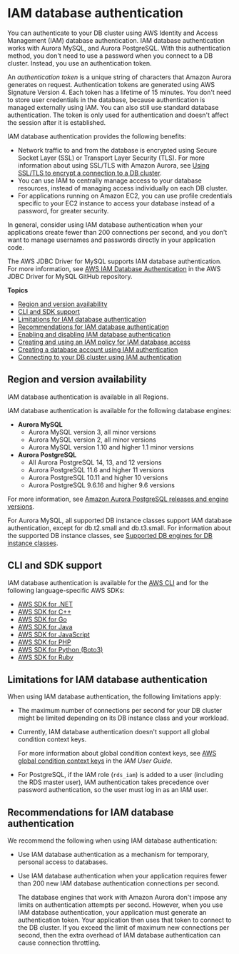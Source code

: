 # IAM database authentication<a name="UsingWithRDS.IAMDBAuth"></a>

You can authenticate to your DB cluster using AWS Identity and Access Management \(IAM\) database authentication\. IAM database authentication works with Aurora MySQL, and Aurora PostgreSQL\. With this authentication method, you don't need to use a password when you connect to a DB cluster\. Instead, you use an authentication token\.

An *authentication token* is a unique string of characters that Amazon Aurora generates on request\. Authentication tokens are generated using AWS Signature Version 4\. Each token has a lifetime of 15 minutes\. You don't need to store user credentials in the database, because authentication is managed externally using IAM\. You can also still use standard database authentication\. The token is only used for authentication and doesn't affect the session after it is established\.

IAM database authentication provides the following benefits:
+ Network traffic to and from the database is encrypted using Secure Socket Layer \(SSL\) or Transport Layer Security \(TLS\)\. For more information about using SSL/TLS with Amazon Aurora, see [Using SSL/TLS to encrypt a connection to a DB cluster](UsingWithRDS.SSL.md)\.
+ You can use IAM to centrally manage access to your database resources, instead of managing access individually on each DB cluster\.
+ For applications running on Amazon EC2, you can use profile credentials specific to your EC2 instance to access your database instead of a password, for greater security\.

In general, consider using IAM database authentication when your applications create fewer than 200 connections per second, and you don't want to manage usernames and passwords directly in your application code\.

The AWS JDBC Driver for MySQL supports IAM database authentication\. For more information, see [AWS IAM Database Authentication](https://github.com/awslabs/aws-mysql-jdbc#aws-iam-database-authentication) in the AWS JDBC Driver for MySQL GitHub repository\.

**Topics**
+ [Region and version availability](#UsingWithRDS.IAMDBAuth.Availability)
+ [CLI and SDK support](#UsingWithRDS.IAMDBAuth.cli-sdk)
+ [Limitations for IAM database authentication](#UsingWithRDS.IAMDBAuth.Limitations)
+ [Recommendations for IAM database authentication](#UsingWithRDS.IAMDBAuth.ConnectionsPerSecond)
+ [Enabling and disabling IAM database authentication](UsingWithRDS.IAMDBAuth.Enabling.md)
+ [Creating and using an IAM policy for IAM database access](UsingWithRDS.IAMDBAuth.IAMPolicy.md)
+ [Creating a database account using IAM authentication](UsingWithRDS.IAMDBAuth.DBAccounts.md)
+ [Connecting to your DB cluster using IAM authentication](UsingWithRDS.IAMDBAuth.Connecting.md)

## Region and version availability<a name="UsingWithRDS.IAMDBAuth.Availability"></a>

IAM database authentication is available in all Regions\.

IAM database authentication is available for the following database engines:
+ **Aurora MySQL**
  + Aurora MySQL version 3, all minor versions
  + Aurora MySQL version 2, all minor versions
  + Aurora MySQL version 1\.10 and higher 1\.1 minor versions
+ **Aurora PostgreSQL**
  + All Aurora PostgreSQL 14, 13, and 12 versions
  + Aurora PostgreSQL 11\.6 and higher 11 versions
  + Aurora PostgreSQL 10\.11 and higher 10 versions
  + Aurora PostgreSQL 9\.6\.16 and higher 9\.6 versions

For more information, see [Amazon Aurora PostgreSQL releases and engine versions](AuroraPostgreSQL.Updates.20180305.md)\.

For Aurora MySQL, all supported DB instance classes support IAM database authentication, except for db\.t2\.small and db\.t3\.small\. For information about the supported DB instance classes, see [Supported DB engines for DB instance classes](Concepts.DBInstanceClass.md#Concepts.DBInstanceClass.SupportAurora)\.

## CLI and SDK support<a name="UsingWithRDS.IAMDBAuth.cli-sdk"></a>

IAM database authentication is available for the [AWS CLI](https://docs.aws.amazon.com/cli/latest/reference/rds/generate-db-auth-token.html) and for the following language\-specific AWS SDKs:
+ [AWS SDK for \.NET](https://docs.aws.amazon.com/sdkfornet/v3/apidocs/items/RDS/TRDSAuthTokenGenerator.html)
+ [AWS SDK for C\+\+](https://sdk.amazonaws.com/cpp/api/LATEST/class_aws_1_1_r_d_s_1_1_r_d_s_client.html#ae134ffffed5d7672f6156d324e7bd392)
+ [AWS SDK for Go](https://docs.aws.amazon.com/sdk-for-go/api/service/rds/#pkg-overview)
+ [AWS SDK for Java](https://docs.aws.amazon.com/sdk-for-java/latest/reference/software/amazon/awssdk/services/rds/RdsUtilities.html)
+ [AWS SDK for JavaScript](https://docs.aws.amazon.com/AWSJavaScriptSDK/latest/AWS/RDS/Signer.html)
+ [AWS SDK for PHP](https://docs.aws.amazon.com/aws-sdk-php/v3/api/class-Aws.Rds.AuthTokenGenerator.html)
+ [AWS SDK for Python \(Boto3\)](https://boto3.amazonaws.com/v1/documentation/api/latest/reference/services/rds.html#RDS.Client.generate_db_auth_token)
+ [AWS SDK for Ruby](https://docs.aws.amazon.com/sdk-for-ruby/v3/api/Aws/RDS/AuthTokenGenerator.html)

## Limitations for IAM database authentication<a name="UsingWithRDS.IAMDBAuth.Limitations"></a>

When using IAM database authentication, the following limitations apply:
+ The maximum number of connections per second for your DB cluster might be limited depending on its DB instance class and your workload\.
+ Currently, IAM database authentication doesn't support all global condition context keys\.

  For more information about global condition context keys, see [AWS global condition context keys](https://docs.aws.amazon.com/IAM/latest/UserGuide/reference_policies_condition-keys.html) in the *IAM User Guide*\.
+ For PostgreSQL, if the IAM role \(`rds_iam`\) is added to a user \(including the RDS master user\), IAM authentication takes precedence over password authentication, so the user must log in as an IAM user\.

## Recommendations for IAM database authentication<a name="UsingWithRDS.IAMDBAuth.ConnectionsPerSecond"></a>

We recommend the following when using IAM database authentication:
+ Use IAM database authentication as a mechanism for temporary, personal access to databases\.
+ Use IAM database authentication when your application requires fewer than 200 new IAM database authentication connections per second\.

  The database engines that work with Amazon Aurora don't impose any limits on authentication attempts per second\. However, when you use IAM database authentication, your application must generate an authentication token\. Your application then uses that token to connect to the DB cluster\. If you exceed the limit of maximum new connections per second, then the extra overhead of IAM database authentication can cause connection throttling\. 